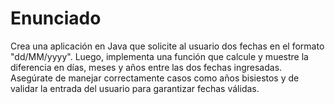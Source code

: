 # Enunciado
>
Crea una aplicación en Java que solicite al usuario dos fechas en el formato "dd/MM/yyyy". Luego, implementa una función que calcule y muestre la diferencia en días, meses y años entre las dos fechas ingresadas. Asegúrate de manejar correctamente casos como años bisiestos y de validar la entrada del usuario para garantizar fechas válidas.